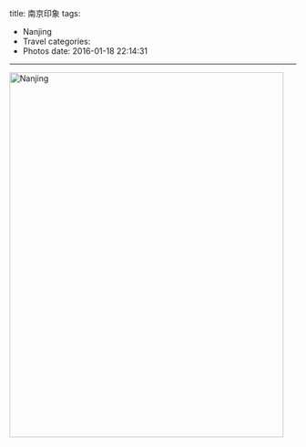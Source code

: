 title: 南京印象
tags:
  - Nanjing
  - Travel
categories:
  - Photos
date: 2016-01-18 22:14:31
---

<a data-flickr-embed="true" data-header="true" data-footer="true"  href="https://www.flickr.com/photos/wittyfilter/albums/72157663693768685" title="Nanjing"><img src="https://farm2.staticflickr.com/1530/23946207369_4067b442d7_z.jpg" width="481" height="640" alt="Nanjing"></a><script async src="//embedr.flickr.com/assets/client-code.js" charset="utf-8"></script>

